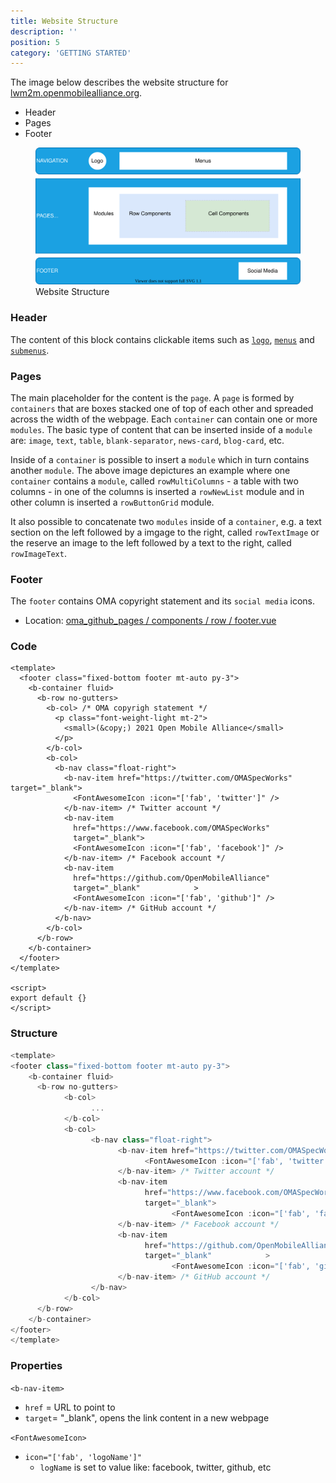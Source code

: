 ```yaml
---
title: Website Structure
description: ''
position: 5
category: 'GETTING STARTED'
---
```


The image below describes the website structure for [lwm2m.openmobilealliance.org](https://lwm2m.openmobilealliance.org/).

* Header
* Pages
* Footer

<figure>
      <img src="images/website-structure.svg" alt="Website Structure">
      <figcaption>Website Structure</figcaption>
</figure>

### Header

The content of this block contains clickable items such as [`logo`](), [`menus`]() and [`submenus`]().


### Pages

The main placeholder for the content is the `page`. 
A `page` is formed by `containers` that are boxes stacked one of top of each other and spreaded across the width of the webpage. Each `container` can contain one or more `modules`. The basic type of content that can be inserted inside of a `module` are: `image`, `text`, `table`, `blank-separator`, `news-card`, `blog-card`, etc.

Inside of a `container` is possible to insert a `module` which in turn contains another `module`. The above image depictures an example where one `container` contains a `module`, called `rowMultiColumns` - a table with two columns - in one of the columns is inserted a `rowNewList` module and in other column is inserted a `rowButtonGrid` module.

It also possible to concatenate two `modules` inside of a `container`, e.g. a text section on the left followed by a imgage to the right, called `rowTextImage` or the reserve an image to the left followed by a text to the right, called `rowImageText`.


### Footer

The `footer` contains OMA copyright statement and its `social media` icons.

* Location: [oma_github_pages / components / row / footer.vue](https://raw.githubusercontent.com/OpenMobileAlliance/oma_github_pages/main/components/Footer.vue)

### Code

```js[oma_github_pages / components / row / footer.vue]
<template>
  <footer class="fixed-bottom footer mt-auto py-3">
    <b-container fluid>
      <b-row no-gutters>
        <b-col> /* OMA copyrigh statement */
          <p class="font-weight-light mt-2">
            <small>(&copy;) 2021 Open Mobile Alliance</small>
          </p>
        </b-col>
        <b-col>
          <b-nav class="float-right"> 
            <b-nav-item href="https://twitter.com/OMASpecWorks" target="_blank"> 
              <FontAwesomeIcon :icon="['fab', 'twitter']" />
            </b-nav-item> /* Twitter account */
            <b-nav-item
              href="https://www.facebook.com/OMASpecWorks"  
              target="_blank">
              <FontAwesomeIcon :icon="['fab', 'facebook']" />
            </b-nav-item> /* Facebook account */
            <b-nav-item
              href="https://github.com/OpenMobileAlliance"
              target="_blank"            >
              <FontAwesomeIcon :icon="['fab', 'github']" />
            </b-nav-item> /* GitHub account */
          </b-nav>
        </b-col>
      </b-row>
    </b-container>
  </footer>
</template>

<script>
export default {}
</script>

```
### Structure

```js
<template>
<footer class="fixed-bottom footer mt-auto py-3">
    <b-container fluid>
      <b-row no-gutters>
            <b-col>
                  ...
            </b-col>
            <b-col>
                  <b-nav class="float-right"> 
                        <b-nav-item href="https://twitter.com/OMASpecWorks" target="_blank"> 
                              <FontAwesomeIcon :icon="['fab', 'twitter']" />
                        </b-nav-item> /* Twitter account */
                        <b-nav-item
                              href="https://www.facebook.com/OMASpecWorks"  
                              target="_blank">
                                    <FontAwesomeIcon :icon="['fab', 'facebook']" />
                        </b-nav-item> /* Facebook account */
                        <b-nav-item
                              href="https://github.com/OpenMobileAlliance"
                              target="_blank"            >
                                    <FontAwesomeIcon :icon="['fab', 'github']" />
                        </b-nav-item> /* GitHub account */
                  </b-nav>
            </b-col>
      </b-row>
    </b-container>
</footer>
</template>
```
### Properties
`<b-nav-item>`
* `href` = URL to point to
* `target`= "_blank", opens the link content in a new webpage

`<FontAwesomeIcon>`
* `icon="['fab', 'logoName']"`
  * `logName` is set to value like: facebook, twitter, github, etc
